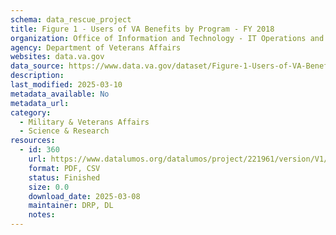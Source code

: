 ```yaml
---
schema: data_rescue_project 
title: Figure 1 - Users of VA Benefits by Program - FY 2018
organization: Office of Information and Technology - IT Operations and Services (ITOPS)
agency: Department of Veterans Affairs
websites: data.va.gov
data_source: https://www.data.va.gov/dataset/Figure-1-Users-of-VA-Benefits-by-Program-FY-2018/97cj-cga3
description: 
last_modified: 2025-03-10
metadata_available: No
metadata_url: 
category:
  - Military & Veterans Affairs 
  - Science & Research 
resources:
  - id: 360
    url: https://www.datalumos.org/datalumos/project/221961/version/V1/view
    format: PDF, CSV
    status: Finished
    size: 0.0
    download_date: 2025-03-08
    maintainer: DRP, DL
    notes: 
---
```

